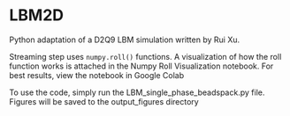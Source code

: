 # LBM2D
Python adaptation of a D2Q9 LBM simulation written by Rui Xu. 

Streaming step uses `numpy.roll()` functions. A visualization of how the roll function works is attached in the Numpy Roll Visualization notebook. For best results, view the notebook in Google Colab

To use the code, simply run the LBM_single_phase_beadspack.py file. Figures will be saved to the output_figures directory


